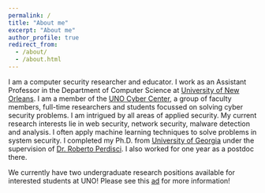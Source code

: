 ```yaml
---
permalink: /
title: "About me"
excerpt: "About me"
author_profile: true
redirect_from: 
  - /about/
  - /about.html
---
```

I am a computer security researcher and educator. I work as an Assistant Professor in the Department of Computer Science at [University of New Orleans](https://www.uno.edu). I am a member of the [UNO Cyber Center](https://gnocia.cs.uno.edu/), a group of faculty members, full-time researchers and students focussed on solving cyber security problems. I am intrigued by all areas of applied security. My current research interests lie in web security, network security, malware detection and analysis. I often apply machine learning techniques to solve problems in system security. I completed my Ph.D. from [University of Georgia](https://www.uga.edu) under the supervision of [Dr. Roberto Perdisci](https://roberto.perdisci.com). I also worked for one year as a postdoc there. 

We currently have two undergraduate research positions available for interested students at UNO! Please see this [ad](https://phanivadrevu.com/ads/ug_2022.pdf) for more information! 
